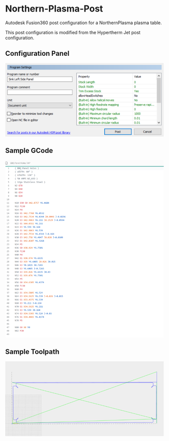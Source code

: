 # Northern-Plasma-Post

Autodesk Fusion360 post configuration for a NorthernPlasma plasma table.

This post configuration is modified from the Hypertherm Jet post configuration.

## Configuration Panel
![](https://github.com/braydenaimar/Northern-Plasma-Post/blob/master/SampleConfig.PNG "")

## Sample GCode
![](https://github.com/braydenaimar/Northern-Plasma-Post/blob/master/SampleGCode.PNG "")

## Sample Toolpath
![](https://github.com/braydenaimar/Northern-Plasma-Post/blob/master/SampleToolpath.PNG "")
